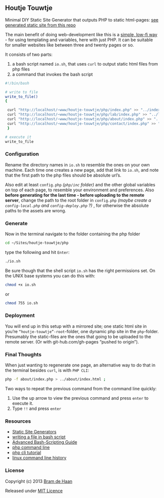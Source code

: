 ## Houtje Touwtje

Minimal DIY Static Site Generator that outputs PHP to static html-pages: [see generated static site from this repo](http://atelierbram.github.io/houtje-touwtje/)

The main benefit of doing web-development like this is a [simple, low-fi way](http://arthur.van-dam.net/2005/06/houtje-touwtje) - for using templating and variables, here with just PHP. It can be suitable for smaller websites like between three and twenty pages or so.

It consists of two parts:

1. a bash script named `io.sh`, that uses `curl` to output static html files from php files
2. a command that invokes the bash script

```bash
#!/bin/bash

# write to file
write_to_file()
{

 curl "http://localhost/~www/houtje-touwtje/php/index.php" >> "../index.html"
 curl "http://localhost/~www/houtje-touwtje/php/lab/index.php" >> "../lab/index.html"
 curl "http://localhost/~www/houtje-touwtje/php/about/index.php" >> "../about/index.html"
 curl "http://localhost/~www/houtje-touwtje/php/contact/index.php" >> "../contact/index.html"
 }

# execute it
write_to_file
```

### Configuration
Rename the directory names in `io.sh` to resemble the ones on your own machine. Each time one creates a new page, add that link to `io.sh`, and note that the first path to the php files should be absolute url’s.

Also edit at least `config.php` _(`php/inc` folder)_ and the other global variables on top of each page, to resemble your environment and preferences.
Also **before generating for the last time - before uploading to the remote server**, change the path to the root folder in `config.php` _(maybe create a `config-local.php` and `config-deploy.php` ?)_ , for otherwise the absolute paths to the assets are wrong.

### Generate
Now in the terminal navigate to the folder containing the php folder

```bash
cd ~/Sites/houtje-touwtje/php
```
type the following and hit `Enter`:

```bash
./io.sh
```
Be sure though that the shell script `io.sh` has the right permissions set. On the UNIX base systems you can do this with:

```bash
chmod +x io.sh
```
or

```bash
chmod 755 io.sh
```

### Deployment
You will end up in this setup with a mirrored site; one static html site in you’re `“houtje-touwtje”-root`-folder, one dynamic php site in the `php`-folder. Presumably the static-files are the ones that going to be uploaded to the remote server. (Or with git-hub.com/gh-pages “pushed to origin”).

### Final Thoughts
When just wanting to regenerate one page, an alternative way to do that in the terminal besides `curl`, is with `PHP CLI`:

```bash
php -f about/index.php > ../about/index.html ;
```

Two ways to repeat the previous command from the command line quickly:

1. Use the up arrow to view the previous command and press `enter` to execute it.
2. Type `!!` and press `enter`

### Resources
* [Static Site Generators](http://blog.millermedeiros.com/static-site-generators/)
* [writing a file in bash script](http://stackoverflow.com/questions/14637284/writing-a-file-in-bash-script)
* [Advanced Bash-Scripting Guide](http://www.tldp.org/LDP/abs/html/io-redirection.html)
* [php command line](http://www.sitepoint.com/php-command-line-1/)
* [php cli tutorial](http://www.php-cli.com/php-cli-tutorial.shtml)
* [linux command line history](http://www.thegeekstuff.com/2008/08/15-examples-to-master-linux-command-line-history/)

### License
Copyright (c) 2013 [Bram de Haan](http://atelierbramdehaan.nl/)

Released under [MIT Licence](http://atelierbram.mit-license.org)

